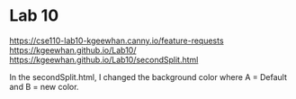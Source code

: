 # Lab 10  
https://cse110-lab10-kgeewhan.canny.io/feature-requests
https://kgeewhan.github.io/Lab10/    
https://kgeewhan.github.io/Lab10/secondSplit.html
  
In the secondSplit.html, I changed the background color where A = Default and B = new color. 
